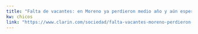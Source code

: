 ```yaml
---
title: "Falta de vacantes: en Moreno ya perdieron medio año y aún esperan las aulas modulares - 31/07/2017 - Clarín.com"
kw: chicos
link: "https://www.clarin.com/sociedad/falta-vacantes-moreno-perdieron-medio-ano-esperan-aulas-modulares_0_ryPWrk28W.html"
---
```



